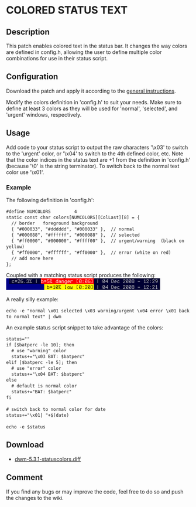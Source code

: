# COLORED STATUS TEXT #

## Description ##

This patch enables colored text in the status bar.  It changes the way colors are defined in config.h, allowing the user to define multiple color combinations for use in their status script.

## Configuration ##

Download the patch and apply it according to the [general instructions](.).

Modify the colors definition in 'config.h' to suit your needs.  Make sure to define at least 3 colors as they will be used for 'normal', 'selected', and 'urgent' windows, respectively.

## Usage ##

Add code to your status script to output the raw characters '\x03' to switch to the 'urgent' color, or '\x04' to switch to the 4th defined color, etc.  Note that the color indices in the status text are +1 from the definition in 'config.h' (because '\0' is the string terminator).  To switch back to the normal text color use '\x01'.

### Example ###

The following definition in 'config.h':

    #define NUMCOLORS         4
    static const char colors[NUMCOLORS][ColLast][8] = {
      // border   foreground background
      { "#000033", "#dddddd", "#000033" },  // normal
      { "#000088", "#ffffff", "#000088" },  // selected
      { "#ff0000", "#000000", "#ffff00" },  // urgent/warning  (black on yellow)
      { "#ff0000", "#ffffff", "#ff0000" },  // error (white on red)
      // add more here
    };

Coupled with a matching status script produces the following:
  ![Example Colored Status Text](dwm-5.3.1-statuscolors.png)

A really silly example:

    echo -e "normal \x01 selected \x03 warning/urgent \x04 error \x01 back to normal text" | dwm

An example status script snippet to take advantage of the colors:

    status=""
    if [$batperc -le 10]; then
      # use "warning" color
      status+="\x03 BAT: $batperc"
    elif [$batperc -le 5]; then
      # use "error" color
      status+="\x04 BAT: $batperc"
    else
      # default is normal color
      status+="BAT: $batperc"
    fi

    # switch back to normal color for date
    status+="\x01| "+$(date)

    echo -e $status

## Download ##

 * [dwm-5.3.1-statuscolors.diff](dwm-5.3.1-statuscolors.diff)

## Comment ##
If you find any bugs or may improve the code, feel free to do so and push the changes to the wiki.


